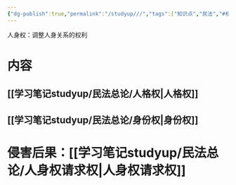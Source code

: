 ```yaml
---
{"dg-publish":true,"permalink":"/studyup///","tags":["知识点","民法","#权利","#民法权利"]}
---
```


人身权：调整人身关系的权利
# 内容
## [[学习笔记studyup/民法总论/人格权\|人格权]]
## [[学习笔记studyup/民法总论/身份权\|身份权]]
# 侵害后果：[[学习笔记studyup/民法总论/人身权请求权\|人身权请求权]]